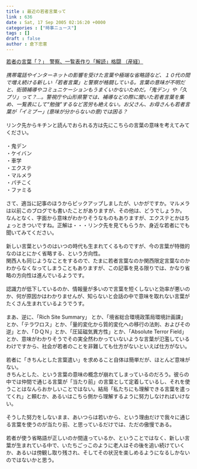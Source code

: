 ```yaml
---
title : 最近の若者言葉って
link : 636
date : Sat, 17 Sep 2005 02:16:20 +0000
categories : ["時事ニュース"]
tags : []
draft : false
author : 倉下忠憲
---
```


<A HREF="http://www.sankei.co.jp/news/050917/sha022.htm" TARGET="_blank">若者の言葉「？」　警察、一覧表作り「解読」格闘 （産経）</A><BR><BR><I>携帯電話やインターネットの影響を受けた言葉や極端な省略語など、１０代の間で増え続ける新しい「若者言葉」と警察が格闘している。言葉の意味が不明だと、街頭補導やコミュニケーションもうまくいかないためだ。「鬼デン」や「久プリ」って？…。警視庁や山形県警では、補導などの際に聞いた若者言葉を集め、一覧表にして“勉強”するなど苦労も絶えない。お父さん、お母さんも若者言葉が「イミプー」(意味が分からないの意)では困る？</I><BR><BR>リンク先からキチンと読んでおられる方は先にこちらの言葉の意味を考えてみてください。<BR><BR>・鬼デン<BR>・ケイバン<BR>・車学<BR>・エクステ<BR>・マルメラ<BR>・パチこく<BR>・ファミる<BR><BR>さて、適当に記事のほうからピックアップしましたが、いかがですか。マルメラは以前このブログでも書いたことがありますが、その他は、どうでしょうか。<BR>なんとなく、字面から意味がわかりそうなものもありますが、エクステとかはちょっときついですね。正解は・・・リンク先を見てもらうか、身近な若者にでも聞いてみてください。<BR><BR>新しい言葉というのはいつの時代も生まれてくるものですが、今の言葉が特徴的なのはとにかく省略する、という方向性。<BR>関西人も同じようなことをするので、たまに若者言葉なのか関西限定言葉なのかわからなくなってしまうこともありますが、この記事を見る限りでは、かなり省略の方向性は進んでいるようです。<BR><BR>認識力が低下しているのか、情報量が多いので言葉を短くしないと効率が悪いのか、何が原因かはわかりませんが、知らないと会話の中で意味を取れない言葉がたくさん生まれているようでうす。<BR><BR>まあ、逆に、「Rich Site Summary」 とか、「境省総合環境政策局環境計画課」とか、「テラワロス」とか、「量的変化から質的変化への移行の法則、およびその逆」とか、「ＤＱＮ」とか、「圧延磁気異方性」とか、「Absolute Terror Field」とか、意味がわかりそうでその実全然わかっていないような言葉が氾濫しているわけですから、社会が若者のことを非難しても仕方がないといえば仕方がない。<BR><BR>若者に「きちんとした言葉遣い」を求めること自体は簡単だが、ほとんど意味がない。<BR>きちんとした、という言葉の意味の概念が崩れてしまっているのだろう。彼らの中では仲間で通じる言葉が「当たり前」の言葉として定着しているし、それを使うことはなんらおかしいことではない。結局「私たちにも理解できる言葉を遣ってくれ」と頼むか、あるいはこちら側から理解するように努力しなければいけない。<BR><BR>そうした努力をしないまま、あいつらは若いから、という理由だけで我々に通じる言葉を使うのが当たり前、と思っているだけでは、ただの傲慢である。<BR><BR>若者が使う省略語が正しいのか間違っているか、ということではなく、新しい言葉が生まれている中で、いたちごっこのように老人はその後を追い続けていくか、あるいは傍観し取り残され、そしてその状況を楽しめるようになるしかないのではないかと思う。<br><br>
